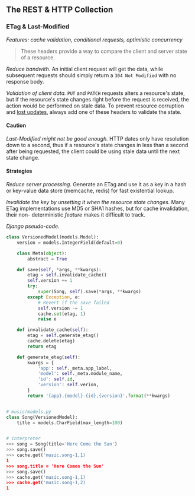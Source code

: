 ## The REST & HTTP Collection

### ETag & Last-Modified
_Features: cache validation, conditional requests, optimistic concurrency_

> These headers provide a way to compare the client and server state of
> a resource.

*Reduce bandwith.* An initial client request will get the data, while subsequent
requests should simply return a `304 Not Modified` with no response body.

*Validation of client data.* `PUT` and `PATCH` requests alters a resource's state,
but if the resource's state changes right before the request is received, the action
would be performed on stale data. To prevent resource corruption and
[lost updates][concurrency control], always add one of these headers to validate
the state.

#### Caution

*Last-Modified might not be good enough.* HTTP dates only have resolution down to a
second, thus if a resource's state changes in less than a second after being
requested, the client could be using stale data until the next state change.

#### Strategies

*Reduce server processing.* Generate an ETag and use it as a key in a hash or
key-value data store (memcache, redis) for fast existential lookup.

*Invalidate the key by unsetting it when the resource state changes.* Many ETag
implementations use MD5 or SHA1 hashes, but for cache invalidation, their non-
deterministic _feature_ makes it difficult to track. 

*Django pseudo-code.*

```python
class VersionedModel(models.Model):
    version = models.IntegerField(default=0)

    class Meta(object):
        abstract = True

    def save(self, *args, **kwargs):
        etag = self.invalidate_cache()
        self.version += 1
        try:
            super(Song, self).save(*args, **kwargs)
        except Exception, e:
            # Revert if the save failed
            self.version -= 1
            cache.set(etag, 1)
            raise e

    def invalidate_cache(self):
        etag = self.generate_etag()
        cache.delete(etag)
        return etag

    def generate_etag(self):
        kwargs = {
            'app': self._meta.app_label,
            'model': self._meta.module_name,
            'id': self.id,
            'version': self.verion,
        }
        return '{app}.{model}-{id},{version}'.format(**kwargs)


# music/models.py
class Song(VersionedModel):
    title = models.CharField(max_length=100)


# interpreter
>>> song = Song(title='Here Come the Sun')
>>> song.save()
>>> cache.get('music.song-1,1)
1
>>> song.title = 'Here Comes the Sun'
>>> song.save()
>>> cache.get('music.song-1,1)
>>> cache.get('music.song-1,2)
1
```

[concurrency control]: http://en.wikipedia.org/wiki/Concurrency_control
